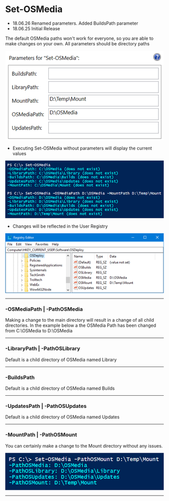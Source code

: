 # Set-OSMedia

* 18.06.26 Renamed parameters.  Added BuildsPath parameter
* 18.06.25 Initial Release

The default OSMedia paths won't work for everyone, so you are able to make changes on your own.  All parameters should be directory paths

![](/assets/2018-06-26_2-17-10.png)

* Executing Set-OSMedia without parameters will display the current values

![](/assets/2018-06-26_2-22-56.png)

* Changes will be reflected in the User Registry

![](/assets/2018-06-26_2-38-15.png)

---

### -OSMediaPath \| -PathOSMedia

Making a change to the main directory will result in a change of all child directories.  In the example below a the OSMedia Path has been changed from C:\OSMedia to D:\OSMedia

---

### -LibraryPath \| -PathOSLibrary

Default is a child directory of OSMedia named Library

---

### -BuildsPath

Default is a child directory of OSMedia named Builds

---

### -UpdatesPath \| -PathOSUpdates

Default is a child directory of OSMedia named Updates

---

### -MountPath \| -PathOSMount

You can certainly make a change to the Mount directory without any issues.

![](/assets/2018-06-22_23-44-42.png)

---



